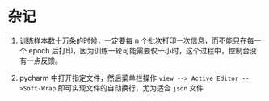 # 杂记

1. 训练样本数十万条的时候，一定要每 n 个批次打印一次信息，而不能只在每一个 epoch 后打印，因为训练一轮可能需要仅一小时，这个过程中，控制台没有一点反馈。

2. pycharm 中打开指定文件，然后菜单栏操作 `view --> Active Editor -->Soft-Wrap` 即可实现文件的自动换行，尤为适合 `json` 文件

